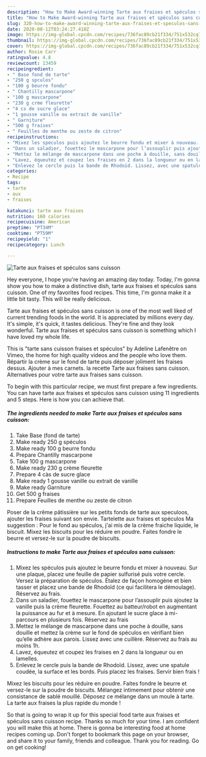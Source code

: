 ```yaml
---
description: "How to Make Award-winning Tarte aux fraises et spéculos sans cuisson"
title: "How to Make Award-winning Tarte aux fraises et spéculos sans cuisson"
slug: 320-how-to-make-award-winning-tarte-aux-fraises-et-speculos-sans-cuisson
date: 2020-08-12T03:24:27.410Z
image: https://img-global.cpcdn.com/recipes/736fac89cb21f334/751x532cq70/tarte-aux-fraises-et-speculos-sans-cuisson-photo-principale-de-la-recette.jpg
thumbnail: https://img-global.cpcdn.com/recipes/736fac89cb21f334/751x532cq70/tarte-aux-fraises-et-speculos-sans-cuisson-photo-principale-de-la-recette.jpg
cover: https://img-global.cpcdn.com/recipes/736fac89cb21f334/751x532cq70/tarte-aux-fraises-et-speculos-sans-cuisson-photo-principale-de-la-recette.jpg
author: Rosie Carr
ratingvalue: 4.8
reviewcount: 13459
recipeingredient:
- " Base fond de tarte"
- "250 g spculos"
- "100 g beurre fondu"
- " Chantilly mascarpone"
- "100 g mascarpone"
- "230 g crme fleurette"
- "4 cs de sucre glace"
- "1 gousse vanille ou extrait de vanille"
- " Garniture"
- "500 g fraises"
- " Feuilles de menthe ou zeste de citron"
recipeinstructions:
- "Mixez les spéculos puis ajoutez le beurre fondu et mixer à nouveau. Sur une plaque, placez une feuille de papier sulfurisé puis votre cercle. Versez la préparation de spéculos. Étalez de façon homogène et bien tasser et placez une bande de Rhodoïd (ce qui facilitera le démoulage). Réservez au frais."
- "Dans un saladier, fouettez le mascarpone pour l’assouplir puis ajoutez la vanille puis la crème fleurette. Fouettez au batteur/robot en augmentant la puissance au fur et à mesure. En ajoutant le sucre glace à mi-parcours en plusieurs fois. Réservez au frais"
- "Mettez le mélange de mascarpone dans une poche à douille, sans douille et mettez la crème sur le fond de spéculos en vérifiant bien qu’elle adhère aux parois. Lissez avec une cuillère. Réservez au frais au moins 1h."
- "Lavez, équeutez et coupez les fraises en 2 dans la longueur ou en lamelles."
- "Enlevez le cercle puis la bande de Rhodoïd. Lissez, avec une spatule coudée, la surface et les bords. Puis placez les fraises. Servir bien frais !"
categories:
- Recipe
tags:
- tarte
- aux
- fraises

katakunci: tarte aux fraises 
nutrition: 160 calories
recipecuisine: American
preptime: "PT34M"
cooktime: "PT59M"
recipeyield: "1"
recipecategory: Lunch

---
```



![Tarte aux fraises et spéculos sans cuisson](https://img-global.cpcdn.com/recipes/736fac89cb21f334/751x532cq70/tarte-aux-fraises-et-speculos-sans-cuisson-photo-principale-de-la-recette.jpg)

Hey everyone, I hope you're having an amazing day today. Today, I'm gonna show you how to make a distinctive dish, tarte aux fraises et spéculos sans cuisson. One of my favorites food recipes. This time, I'm gonna make it a little bit tasty. This will be really delicious.

Tarte aux fraises et spéculos sans cuisson is one of the most well liked of current trending foods in the world. It is appreciated by millions every day. It's simple, it's quick, it tastes delicious. They're fine and they look wonderful. Tarte aux fraises et spéculos sans cuisson is something which I have loved my whole life.

This is &#34;tarte sans cuisson fraises et spéculos&#34; by Adeline Lafenêtre on Vimeo, the home for high quality videos and the people who love them. Répartir la crème sur le fond de tarte puis déposer joliment les fraises dessus. Ajouter à mes carnets. la recette Tarte aux fraises sans cuisson. Alternatives pour votre tarte aux fraises sans cuisson.


To begin with this particular recipe, we must first prepare a few ingredients. You can have tarte aux fraises et spéculos sans cuisson using 11 ingredients and 5 steps. Here is how you can achieve that.

<!--inarticleads1-->

##### The ingredients needed to make Tarte aux fraises et spéculos sans cuisson:

1. Take  Base (fond de tarte)
1. Make ready 250 g spéculos
1. Make ready 100 g beurre fondu
1. Prepare  Chantilly mascarpone
1. Take 100 g mascarpone
1. Make ready 230 g crème fleurette
1. Prepare 4 càs de sucre glace
1. Make ready 1 gousse vanille ou extrait de vanille
1. Make ready  Garniture
1. Get 500 g fraises
1. Prepare  Feuilles de menthe ou zeste de citron


Poser de la crême pâtissière sur les petits fonds de tarte aux speculoos, ajouter les fraises suivant son envie. Tartelette aux fraises et spéculos Ma suggestion : Pour le fond au spéculos, j&#39;ai mis de la crème fraiche liquide, le biscuit. Mixez les biscuits pour les réduire en poudre. Faites fondre le beurre et versez-le sur la poudre de biscuits. 

<!--inarticleads2-->

##### Instructions to make Tarte aux fraises et spéculos sans cuisson:

1. Mixez les spéculos puis ajoutez le beurre fondu et mixer à nouveau. Sur une plaque, placez une feuille de papier sulfurisé puis votre cercle. Versez la préparation de spéculos. Étalez de façon homogène et bien tasser et placez une bande de Rhodoïd (ce qui facilitera le démoulage). Réservez au frais.
1. Dans un saladier, fouettez le mascarpone pour l’assouplir puis ajoutez la vanille puis la crème fleurette. Fouettez au batteur/robot en augmentant la puissance au fur et à mesure. En ajoutant le sucre glace à mi-parcours en plusieurs fois. Réservez au frais
1. Mettez le mélange de mascarpone dans une poche à douille, sans douille et mettez la crème sur le fond de spéculos en vérifiant bien qu’elle adhère aux parois. Lissez avec une cuillère. Réservez au frais au moins 1h.
1. Lavez, équeutez et coupez les fraises en 2 dans la longueur ou en lamelles.
1. Enlevez le cercle puis la bande de Rhodoïd. Lissez, avec une spatule coudée, la surface et les bords. Puis placez les fraises. Servir bien frais !


Mixez les biscuits pour les réduire en poudre. Faites fondre le beurre et versez-le sur la poudre de biscuits. Mélangez intimement pour obtenir une consistance de sablé mouillé. Déposez ce mélange dans un moule à tarte. La tarte aux fraises la plus rapide du monde ! 

So that is going to wrap it up for this special food tarte aux fraises et spéculos sans cuisson recipe. Thanks so much for your time. I am confident you will make this at home. There is gonna be interesting food at home recipes coming up. Don't forget to bookmark this page on your browser, and share it to your family, friends and colleague. Thank you for reading. Go on get cooking!
